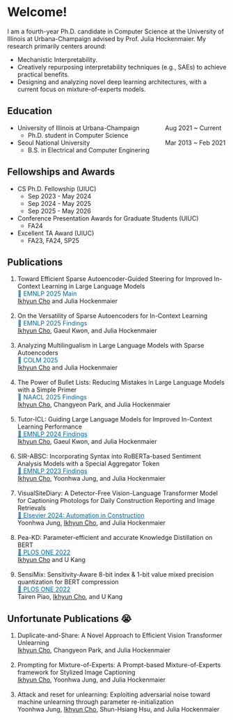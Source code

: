 <style>
r { color: Red }
o { color: Orange }
g { color: Green }
c { color: Cyan }
blue { color: Blue }
customb { color: #006699 }
</style>

# Welcome!
I am a fourth-year Ph.D. candidate in Computer Science at the University of Illinois at Urbana-Champaign advised by Prof. Julia Hockenmaier. My research primarily centers around: 
- Mechanistic Interpretability.
- Creatively repurposing interpretability techniques (e.g., SAEs) to achieve practical benefits.
- Designing and analyzing novel deep learning architectures, with a current focus on mixture-of-experts models.

## Education
- University of Illinois at Urbana-Champaign &nbsp;&nbsp;&nbsp;&nbsp;&nbsp;&nbsp;&nbsp;&nbsp;&nbsp;&nbsp;&nbsp;&nbsp;&nbsp; Aug 2021 ~ Current
  - Ph.D. student in Computer Science								       		
- Seoul National University  &nbsp;&nbsp;&nbsp;&nbsp;&nbsp;&nbsp;&nbsp;&nbsp;&nbsp;&nbsp;&nbsp;&nbsp;&nbsp;&nbsp;&nbsp;&nbsp;&nbsp;&nbsp;&nbsp;&nbsp;&nbsp;&nbsp;&nbsp;&nbsp;&nbsp;&nbsp;&nbsp;&nbsp;&nbsp;&nbsp;&nbsp;&nbsp;&nbsp;&nbsp;&nbsp;&nbsp;&nbsp;&nbsp;&nbsp;&nbsp;&nbsp;&nbsp; Mar 2013 ~ Feb 2021
  - B.S. in Electrical and Computer Enginering

## Fellowships and Awards
- CS Ph.D. Fellowship (UIUC)
  - Sep 2023 - May 2024
  - Sep 2024 - May 2025
  - Sep 2025 - May 2026
- Conference Presentation Awards for Graduate Students (UIUC)
  - FA24
- Excellent TA Award (UIUC)
  - FA23, FA24, SP25

## Publications
1. Toward Efficient Sparse Autoencoder-Guided Steering for Improved In-Context Learning in Large Language Models<br><customb>🎉 EMNLP 2025 Main</customb><br><ins>Ikhyun Cho</ins> and Julia Hockenmaier<br><br>
2. On the Versatility of Sparse Autoencoders for In-Context Learning<br><customb>🎉 EMNLP 2025 Findings</customb><br><ins>Ikhyun Cho</ins>, Gaeul Kwon, and Julia Hockenmaier<br><br>
3. Analyzing Multilingualism in Large Language Models with Sparse Autoencoders <br><customb>🎉 COLM 2025</customb><br><ins>Ikhyun Cho</ins> and Julia Hockenmaier<br><br>
4. The Power of Bullet Lists: Reducing Mistakes in Large Language Models with a Simple Primer <br><customb>🎉 NAACL 2025 Findings</customb><br><ins>Ikhyun Cho</ins>, Changyeon Park, and Julia Hockenmaier<br><br>
5. Tutor-ICL: Guiding Large Language Models for Improved In-Context Learning Performance <br><a href="https://aclanthology.org/2024.findings-emnlp.554/" style="color: #006699;">🎉 EMNLP 2024 Findings</a><br><ins>Ikhyun Cho</ins>, Gaeul Kwon, and Julia Hockenmaier<br><br>
6. SIR-ABSC: Incorporating Syntax into RoBERTa-based Sentiment Analysis Models with a Special Aggregator Token<br><a href="https://aclanthology.org/2023.findings-emnlp.572/" style="color: #006699;">🎉 EMNLP 2023 Findings</a><br><ins>Ikhyun Cho</ins>, Yoonhwa Jung, and Julia Hockenmaier<br><br>
7. VisualSiteDiary: A Detector-Free Vision-Language Transformer Model for Captioning Photologs for Daily Construction Reporting and Image Retrievals<br><a href="https://www.sciencedirect.com/science/article/pii/S092658052400219X" style="color: #006699;">🎉 Elsevier 2024: Automation in Construction</a><br>Yoonhwa Jung, <ins>Ikhyun Cho</ins>, and Julia Hockenmaier<br><br>
8. Pea-KD: Parameter-efficient and accurate Knowledge Distillation on BERT<br><a href="https://journals.plos.org/plosone/article?id=10.1371/journal.pone.0263592" style="color: #006699;">🎉 PLOS ONE 2022</a><br><ins>Ikhyun Cho</ins> and U Kang<br><br>
9. SensiMix: Sensitivity-Aware 8-bit index & 1-bit value mixed precision quantization for BERT compression<br><a href="https://journals.plos.org/plosone/article?id=10.1371/journal.pone.0265621" style="color: #006699;">🎉 PLOS ONE 2022</a><br>Tairen Piao, <ins>Ikhyun Cho</ins>, and U Kang

## Unfortunate Publications 😭
1. Duplicate-and-Share: A Novel Approach to Efficient Vision Transformer Unlearning<br><ins>Ikhyun Cho</ins>, Changyeon Park, and Julia Hockenmaier<br><br>
2. Prompting for Mixture-of-Experts: A Prompt-based Mixture-of-Experts framework for Stylized Image Captioning<br><ins>Ikhyun Cho</ins>, Yoonhwa Jung, and Julia Hockenmaier<br><br>
3. Attack and reset for unlearning: Exploiting adversarial noise toward machine unlearning through parameter re-initialization<br>Yoonhwa Jung, <ins>Ikhyun Cho</ins>, Shun-Hsiang Hsu, and Julia Hockenmaier<br><br>
